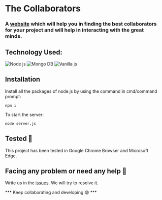 # The Collaborators 
### A [website](https://navy-lily-place.glitch.me/) which will help you in finding the best collaborators for your project and will help in interacting with the great minds.
## Technology Used:
![Node js](https://img.shields.io/badge/Node%20js-%20-red)
![Mongo DB](https://img.shields.io/badge/Mongo%20DB-%20-blue)
![Vanilla js](https://img.shields.io/badge/Vanilla%20js-%20-green)

## Installation
Install all the packages of node js by using the command in cmd/command prompt:
```
npm i
```

To start the server:
```
node server.js
```
## Tested :clap:
This project has been tested in Google Chrome Browser and Microsoft Edge.

## Facing any problem or need any help :thought_balloon:
Write us in the [issues](https://github.com/The-collaborators/collaborators.github.io/issues). We will try to resolve it.

*** Keep collaborating and developing :smile: ***






